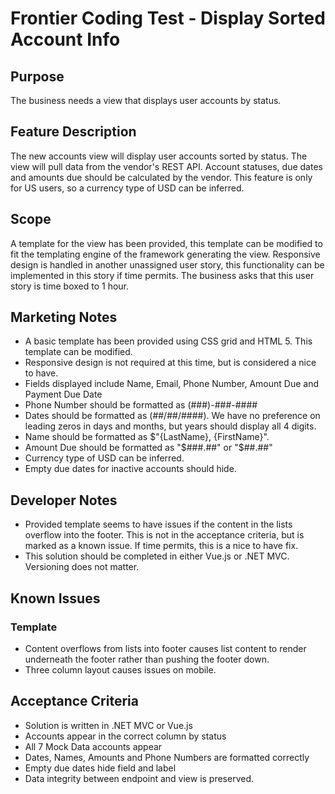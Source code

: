 # Frontier Coding Test - Display Sorted Account Info

## Purpose

The business needs a view that displays user accounts by status.

## Feature Description

The new accounts view will display user accounts sorted by status. The view will pull data from the vendor's REST API. Account statuses, due dates and amounts due should be calculated by the vendor. This feature is only for US users, so a currency type of USD can be inferred. 

## Scope

A template for the view has been provided, this template can be modified to fit the templating engine of the framework generating the view. Responsive design is handled in another unassigned user story, this functionality can be implemented in this story if time permits. The business asks that this user story is time boxed to 1 hour. 

## Marketing Notes

- A basic template has been provided using CSS grid and HTML 5. This template can be modified.
- Responsive design is not required at this time, but is considered a nice to have.
- Fields displayed include Name, Email, Phone Number, Amount Due and Payment Due Date
- Phone Number should be formatted as (###)-###-####
- Dates should be formatted as (##/##/####). We have no preference on leading zeros in days and months, but years should display all 4 digits.
- Name should be formatted as $"{LastName}, {FirstName}".
- Amount Due should be formatted as "$###.##" or "$##.##"
- Currency type of USD can be inferred. 
- Empty due dates for inactive accounts should hide.

## Developer Notes

- Provided template seems to have issues if the content in the lists overflow into the footer. This is not in the acceptance criteria, but is marked as a known issue. If time permits, this is a nice to have fix. 
- This solution should be completed in either Vue.js or .NET MVC. Versioning does not matter.

## Known  Issues

### Template

- Content overflows from lists into footer causes list content to render underneath the footer rather than pushing the footer down.
- Three column layout causes issues on mobile.

## Acceptance Criteria

- Solution is written in .NET MVC or Vue.js 
- Accounts appear in the correct column by status
- All 7 Mock Data accounts appear
- Dates, Names, Amounts and Phone Numbers are formatted correctly
- Empty due dates hide field and label
- Data integrity between endpoint and view is preserved.
